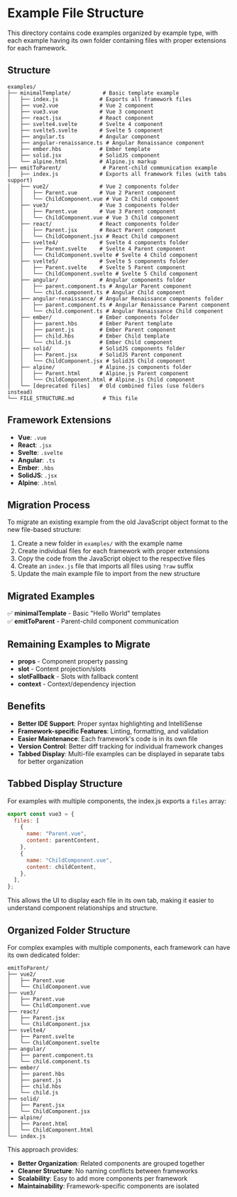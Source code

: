 # Example File Structure

This directory contains code examples organized by example type, with each example having its own folder containing files with proper extensions for each framework.

## Structure

```
examples/
├── minimalTemplate/          # Basic template example
│   ├── index.js             # Exports all framework files
│   ├── vue2.vue             # Vue 2 component
│   ├── vue3.vue             # Vue 3 component
│   ├── react.jsx            # React component
│   ├── svelte4.svelte       # Svelte 4 component
│   ├── svelte5.svelte       # Svelte 5 component
│   ├── angular.ts           # Angular component
│   ├── angular-renaissance.ts # Angular Renaissance component
│   ├── ember.hbs            # Ember template
│   ├── solid.jsx            # SolidJS component
│   └── alpine.html          # Alpine.js markup
├── emitToParent/             # Parent-child communication example
│   ├── index.js             # Exports all framework files (with tabs support)
│   ├── vue2/                # Vue 2 components folder
│   │   ├── Parent.vue       # Vue 2 Parent component
│   │   └── ChildComponent.vue # Vue 2 Child component
│   ├── vue3/                # Vue 3 components folder
│   │   ├── Parent.vue       # Vue 3 Parent component
│   │   └── ChildComponent.vue # Vue 3 Child component
│   ├── react/               # React components folder
│   │   ├── Parent.jsx       # React Parent component
│   │   └── ChildComponent.jsx # React Child component
│   ├── svelte4/             # Svelte 4 components folder
│   │   ├── Parent.svelte    # Svelte 4 Parent component
│   │   └── ChildComponent.svelte # Svelte 4 Child component
│   ├── svelte5/             # Svelte 5 components folder
│   │   ├── Parent.svelte    # Svelte 5 Parent component
│   │   └── ChildComponent.svelte # Svelte 5 Child component
│   ├── angular/             # Angular components folder
│   │   ├── parent.component.ts # Angular Parent component
│   │   └── child.component.ts # Angular Child component
│   ├── angular-renaissance/ # Angular Renaissance components folder
│   │   ├── parent.component.ts # Angular Renaissance Parent component
│   │   └── child.component.ts # Angular Renaissance Child component
│   ├── ember/               # Ember components folder
│   │   ├── parent.hbs       # Ember Parent template
│   │   ├── parent.js        # Ember Parent component
│   │   ├── child.hbs        # Ember Child template
│   │   └── child.js         # Ember Child component
│   ├── solid/               # SolidJS components folder
│   │   ├── Parent.jsx       # SolidJS Parent component
│   │   └── ChildComponent.jsx # SolidJS Child component
│   ├── alpine/              # Alpine.js components folder
│   │   ├── Parent.html      # Alpine.js Parent component
│   │   └── ChildComponent.html # Alpine.js Child component
│   └── [deprecated files]   # Old combined files (use folders instead)
└── FILE_STRUCTURE.md         # This file
```

## Framework Extensions

- **Vue**: `.vue`
- **React**: `.jsx`
- **Svelte**: `.svelte`
- **Angular**: `.ts`
- **Ember**: `.hbs`
- **SolidJS**: `.jsx`
- **Alpine**: `.html`

## Migration Process

To migrate an existing example from the old JavaScript object format to the new file-based structure:

1. Create a new folder in `examples/` with the example name
2. Create individual files for each framework with proper extensions
3. Copy the code from the JavaScript object to the respective files
4. Create an `index.js` file that imports all files using `?raw` suffix
5. Update the main example file to import from the new structure

## Migrated Examples

✅ **minimalTemplate** - Basic "Hello World" templates  
✅ **emitToParent** - Parent-child component communication

## Remaining Examples to Migrate

- **props** - Component property passing
- **slot** - Content projection/slots
- **slotFallback** - Slots with fallback content
- **context** - Context/dependency injection

## Benefits

- **Better IDE Support**: Proper syntax highlighting and IntelliSense
- **Framework-specific Features**: Linting, formatting, and validation
- **Easier Maintenance**: Each framework's code is in its own file
- **Version Control**: Better diff tracking for individual framework changes
- **Tabbed Display**: Multi-file examples can be displayed in separate tabs for better organization

## Tabbed Display Structure

For examples with multiple components, the index.js exports a `files` array:

```javascript
export const vue3 = {
  files: [
    {
      name: "Parent.vue",
      content: parentContent,
    },
    {
      name: "ChildComponent.vue",
      content: childContent,
    },
  ],
};
```

This allows the UI to display each file in its own tab, making it easier to understand component relationships and structure.

## Organized Folder Structure

For complex examples with multiple components, each framework can have its own dedicated folder:

```
emitToParent/
├── vue2/
│   ├── Parent.vue
│   └── ChildComponent.vue
├── vue3/
│   ├── Parent.vue
│   └── ChildComponent.vue
├── react/
│   ├── Parent.jsx
│   └── ChildComponent.jsx
├── svelte4/
│   ├── Parent.svelte
│   └── ChildComponent.svelte
├── angular/
│   ├── parent.component.ts
│   └── child.component.ts
├── ember/
│   ├── parent.hbs
│   ├── parent.js
│   ├── child.hbs
│   └── child.js
├── solid/
│   ├── Parent.jsx
│   └── ChildComponent.jsx
├── alpine/
│   ├── Parent.html
│   └── ChildComponent.html
└── index.js
```

This approach provides:

- **Better Organization**: Related components are grouped together
- **Cleaner Structure**: No naming conflicts between frameworks
- **Scalability**: Easy to add more components per framework
- **Maintainability**: Framework-specific components are isolated
